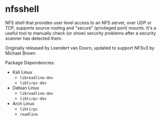 nfsshell
========

NFS shell that provides user level access to an NFS server, over UDP or TCP,
supports source routing and "secure" (privileged port) mounts. It's a
useful tool to manually check (or show) security problems after a security
scanner has detected them.

Originally released by Leendert van Doorn, updated to support NFSv3 by Michael Brown

Package Dependencies:
* Kali Linux
  * `libreadline-dev`
  * `libtirpc-dev`
* Debian Linux
  * `libreadline-dev`
  * `libtirpc-dev`
* Arch Linux
  * `libtirpc`
  * `readline`
